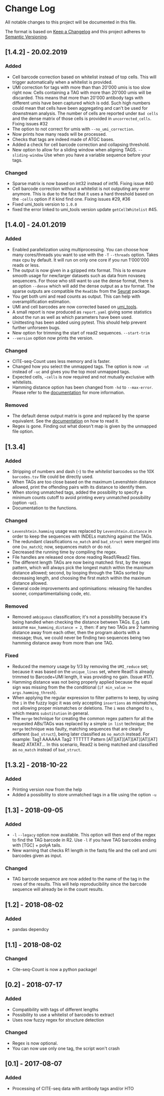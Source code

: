 # Change Log
All notable changes to this project will be documented in this file.

The format is based on [Keep a Changelog](http://keepachangelog.com/)
and this project adheres to [Semantic Versioning](http://semver.org/).


## [1.4.2] - 20.02.2019
### Added
- Cell barcode correction based on whitelist instead of top cells. This will trigger automatically
  when a whitelist is provided.
- UMI correction for tags with more than than 20'000 umis is too slow right now.
  Cells containing a TAG with more than 20'000 umis will be discarded. This means that more than 20'000
  antibody tags with different umis have been captured which is odd. Such high numbers could mean
  that cells have been aggregating and can't be used for downstream analysis. 
  The number of cells are reported under `Bad cells` and the dense matrix of those cells is provided in `uncorrected_cells`.
  Fixing issues #32
- The option to not correct for umis with `--no_umi_correction`.
- Now prints how many reads will be processed.
- Checks that tags are indeed made of ATGC bases.
- Added a check for cell barcode correction and collapsing threshold.
- New option to allow for a sliding window when aligning TAGS. `--sliding-window`
  Use when you have a variable sequence before your tags.

### Changed
- Sparse matrix is now based on int32 instead of int16. Fixing issue #40
- Cell barcode correction without a whitelist is not outputing any error anymore.
  This is due to the fact that it uses a hard threshold based on the `-cells` option
  if it kind find one. Fixing issues #29, #36
- Fixed umi_tools version to `1.0.0`
- fixed the error linked to umi_tools version update `getCellWhitelist` #45.


## [1.4.0] - 24.01.2019
### Added
- Enabled parallelization using multiprocessing. You can choose how many
  cores/threads you want to use with the `-T` `--threads` option. Takes max
  cpu by default. It will run on only one core if you run 1'000'000 reads or less.
- The output is now given in a gzipped mtx format. This is to ensure smooth usage for 
  new/larger datasets such as data from novaseq sequencers. For those who still want
  to use the dense format, there is an option `--dense` which will add the dense output
  as a tsv format.
  The sparse outputs are compatible the `Read10x` from the [Seurat](https://satijalab.org/seurat/) package.
- You get both umi and read counts as output. This can help with overamplification
  estimation.
- UMI and cell barcodes are now corrected based on [umi_tools](https://github.com/CGATOxford/UMI-tools).
- A small report is now produced as `report.yaml` giving some statistics about the run
  as well as which parameters have been used.
- Unittesting has been added using pytest. This should help prevent further
  unforseen bugs.
- New option for trimming the start of read2 sequences. `--start-trim`
- `--version` option now prints the version.

### Changed
- CITE-seq-Count uses less memory and is faster.
- Changed how you select the unmapped tags. The option is now `-ut` instead of `-uc`
  and gives you the top most unmapped tags.
- Expected cells, `-cells` is now required and not mutually exclusive with whitelists.
- Hamming distance option has been changed from `-hd` to `--max-error`.
  Please refer to the [documentation](https://hoohm.github.io/CITE-seq-Count/) for more information.

### Removed
- The default dense output matrix is gone and replaced by the sparse equivalent.
  See the [documentation](https://hoohm.github.io/CITE-seq-Count/) on how to read it.
- Regex is gone. Finding out what doesn't map is given by the unmapped file option.


## [1.3.4]

### Added
- Stripping of numbers and dash (-) to the *whitelist* barcodes so the 10X
  `barcodes.tsv` file could be directly used.
- When TAGs are too close based on the maximum Levenshtein distance allowed,
  print the offending pairs with its distance to identify them.
- When storing unmatched tags, added the possibility to specify a minimum
  counts cutoff to avoid printing every unmatched possibility (option -uc).
- Documentation to the functions.

### Changed
- `Levenshtein.hamming` usage was replaced by `Levenshtein.distance` in order
  to keep the sequences with INDELs matching against the TAGs.
- The redundant classifications `no_match` and `bad_struct` were merged into one
  (`no_match`); now, sequences match or do not.
- Decreased the running time by compiling the regex.
- File handles are released once done reading Read1/Read2 files.
- The different length TAGs are now being matched: first, by the regex pattern,
  which will always pick the longest match within the maximum distance allowed;
  second, by looping through the TAGs sorted by decreasing length, and choosing
  the first match within the maximum distance allowed.
- General code improvements and optimisations: releasing file handles sooner,
  compartimentalising code, etc.

### Removed
- Removed `ambiguous` classification; it's not a possibility because it's being
  handled when checking the distance between TAGs. E.g.
  Lets assume `max_hamming_distance = 2`, then:
  if any two TAGs are 2 hamming distance away from each other, then the program
  aborts with a message; thus, we could never be finding two sequences being
  two hamming distance away from more than one TAG.

### Fixed
- Reduced the memory usage by 1/3 by removing the `UMI_reduce` set; because it
  was based on the `unique_lines` set, where Read1 is already trimmed to
  Barcode+UMI length, it was providing no gain. (Issue #17).
- Hamming distance was not being properly applied because the equal sign was
  missing from the the conditional (`if min_value >= args.hamming_thresh`).
- When applying the regular expression to filter patterns to keep, by using the
  `i` in the fuzzy logic it was only accepting `insertions` as mismatches, not
  allowing proper mismatches or deletions. The `i` was changed to `s`, which
  means `substitution` in general.
- The `merge` technique for creating the common regex pattern for all the
  requested ABs/TAGs was replaced by a simple `in list` technique; the `merge`
  technique was faulty, matching sequences that are clearly different
  (`bad_struct`), being later classified as `no_match` instead. For example:
  Tag1      AAAAAA
  Tag2      TTTTTT
  Pattern   [AT][AT][AT][AT][AT][AT]
  Read2     ATATAT...
  In this scenario, Read2 is being matched and classified as `no_match` instead
  of `bad_struct`.


## [1.3.2] - 2018-10-22
### Added
- Printing version now from the help
- Added a possibility to store unmatched tags in a file using the option `-u`


## [1.3] - 2018-09-05
### Added
- `-l` `--legacy` option now available. This option will then end of the regex
  to find the TAG barcode in R2. Use `-l` if you have TAG barcodes ending with
  [TGC] + polyA tails.
- New warning that checks R1 length in the fastq file and the cell and umi
  barcodes given as input.

### Changed
- TAG barcode sequence are now added to the name of the tag in the rows of the
  results. This will help reproducibility since the barcode sequence will
  already be in the count results.


## [1.2] - 2018-08-02
### Added
- pandas dependcy


## [1.1] - 2018-08-02
### Changed
- Cite-seq-Count is now a python package!

## [0.2] - 2018-07-17
### Added
- Compatibility with tags of different lengths
- Possibility to use a whitelist of barcodes to extract
- Uses now fuzzy regex for structure detection

### Changed
- Regex is now optional.
- You can now use only one tag, the script won't crash


## [0.1] - 2017-08-07
### Added
- Processing of CITE-seq data with antibody tags and/or HTO